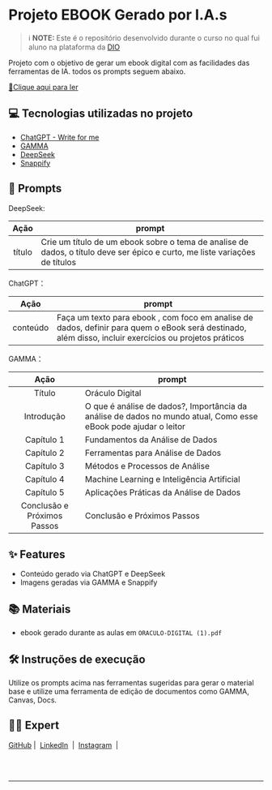 # Projeto EBOOK Gerado por I.A.s


 > ℹ️ **NOTE:** Este é o repositório desenvolvido durante o curso no qual fui aluno na plataforma da [DIO](https://dio.me)

Projeto com o objetivo de gerar um ebook digital com as facilidades das ferramentas de IA. todos os prompts
seguem abaixo.

<a href="https://github.com/LuksPcabral/prompts-recipe-to-create-a-ebook/" title="View PDF now"> 📕Clique aqui para ler</a>

## 💻 Tecnologias utilizadas no projeto

- [ChatGPT - Write for me](https://chatgpt.com/g/g-B3hgivKK9-write-for-me) 
- [GAMMA](https://gamma.app/)
- [DeepSeek](https://chat.deepseek.com)
- [Snappify](https://snappify.com/)

## 🧠 Prompts

DeepSeek:

|   Ação   | prompt                                                                                                                        |
| :------: | ----------------------------------------------------------------------------------------------------------------------------- |
|  título  | Crie um título de um ebook sobre o tema de analise de dados, o título deve ser épico e curto, me liste variações de títulos |

ChatGPT：

|   Ação   | prompt                                                               |
| :------: | -------------------------------------------------------------------- |                                                     
| conteúdo | Faça um texto para ebook , com foco em analise de dados, definir para quem o eBook será destinado, além disso, incluir exercícios ou projetos práticos |

GAMMA：

|  Ação  | prompt                                                                                 |
| :----: | -------------------------------------------------------------------------------------- |
| Título | Oráculo Digital |
| Introdução | O que é análise de dados?, Importância da análise de dados no mundo atual, Como esse eBook pode ajudar o leitor |
| Capítulo 1  | Fundamentos da Análise de Dados |
| Capítulo 2 | Ferramentas para Análise de Dados  |
|Capítulo 3 | Métodos e Processos de Análise |
| Capítulo 4 | Machine Learning e Inteligência Artificial |
|Capítulo 5 | Aplicações Práticas da Análise de Dados |
|Conclusão e Próximos Passos | Conclusão e Próximos Passos |

## ✨ Features

- Conteúdo gerado via ChatGPT e DeepSeek
- Imagens geradas via GAMMA e Snappify

## 📚 Materiais

- ebook gerado durante as aulas em `ORACULO-DIGITAL (1).pdf`

## 🛠️ Instruções de execução

Utilize os prompts acima nas ferramentas sugeridas para gerar o material base e utilize uma ferramenta de edição de documentos como GAMMA, Canvas, Docs.

## 👨‍💻 Expert
<p/>
    <a href="https://github.com/LuksPcabral">
    GitHub</a>&nbsp;|&nbsp;
    <a href="www.linkedin.com/in/Lukscabral">LinkedIn</a>
&nbsp;|&nbsp;
    <a href="https://www.instagram.com/lukscabral/">
    Instagram</a>
&nbsp;|&nbsp;</p>
</p>
<br/><br/>
<p>

---
